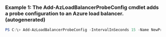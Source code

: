 ### Example 1: The Add-AzLoadBalancerProbeConfig cmdlet adds a probe configuration to an Azure load balancer. (autogenerated)
```powershell
PS C:\> Add-AzLoadBalancerProbeConfig -IntervalInSeconds 15 -Name NewProbe -Port 80 -ProbeCount 2 -Protocol http
```


